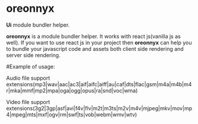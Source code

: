 # oreonnyx
**Ui** module bundler helper.

**oreonnyx** is a module bundler helper. It works with react js(vanilla js as well). If you want to use react js in your project then **oreonnyx** can help you to bundle your javascript code and assets both client side rendering and server side rendering.

#Example of usage:



Audio file support extensions(mp3|wav|aac|ac3|aif|aifc|aiff|au|caf|dts|flac|gsm|m4a|m4b|m4r|mka|mmf|mp2|mpa|oga|ogg|opus|ra|snd|voc|wma)

Video file support extensions(3g2|3gp|asf|avi|f4v|flv|m2t|m3ts|m2v|m4v|mjpeg|mkv|mov|mp4|mpeg|mts|mxf|ogv|rm|swf|ts|vob|webm|wmv|wtv)